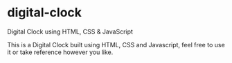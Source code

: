 # digital-clock
Digital Clock using HTML, CSS &amp; JavaScript

This is a Digital Clock built using HTML, CSS and Javascript, feel free to use it or take reference however you like.


